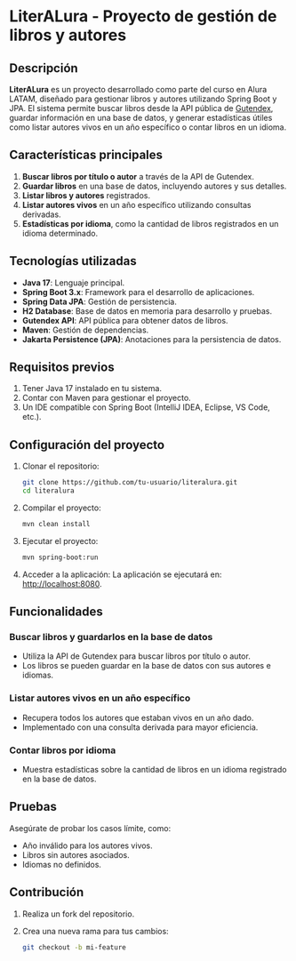 # LiterALura - Proyecto de gestión de libros y autores

## Descripción

**LiterALura** es un proyecto desarrollado como parte del curso en Alura LATAM, diseñado para gestionar libros y autores utilizando Spring Boot y JPA. El sistema permite buscar libros desde la API pública de [Gutendex](https://gutendex.com/), guardar información en una base de datos, y generar estadísticas útiles como listar autores vivos en un año específico o contar libros en un idioma.

## Características principales

1. **Buscar libros por título o autor** a través de la API de Gutendex.
2. **Guardar libros** en una base de datos, incluyendo autores y sus detalles.
3. **Listar libros y autores** registrados.
4. **Listar autores vivos** en un año específico utilizando consultas derivadas.
5. **Estadísticas por idioma**, como la cantidad de libros registrados en un idioma determinado.

## Tecnologías utilizadas

- **Java 17**: Lenguaje principal.
- **Spring Boot 3.x**: Framework para el desarrollo de aplicaciones.
- **Spring Data JPA**: Gestión de persistencia.
- **H2 Database**: Base de datos en memoria para desarrollo y pruebas.
- **Gutendex API**: API pública para obtener datos de libros.
- **Maven**: Gestión de dependencias.
- **Jakarta Persistence (JPA)**: Anotaciones para la persistencia de datos.

## Requisitos previos

1. Tener Java 17 instalado en tu sistema.
2. Contar con Maven para gestionar el proyecto.
3. Un IDE compatible con Spring Boot (IntelliJ IDEA, Eclipse, VS Code, etc.).

## Configuración del proyecto

1. Clonar el repositorio:
   ```bash
   git clone https://github.com/tu-usuario/literalura.git
   cd literalura

2. Compilar el proyecto:
   ```bash
   mvn clean install

3. Ejecutar el proyecto:
   ```bash
   mvn spring-boot:run
4. Acceder a la aplicación:
La aplicación se ejecutará en: [http://localhost:8080](http://localhost:8080).

## Funcionalidades

### Buscar libros y guardarlos en la base de datos
- Utiliza la API de Gutendex para buscar libros por título o autor.  
- Los libros se pueden guardar en la base de datos con sus autores e idiomas.

### Listar autores vivos en un año específico
- Recupera todos los autores que estaban vivos en un año dado.  
- Implementado con una consulta derivada para mayor eficiencia.

### Contar libros por idioma
- Muestra estadísticas sobre la cantidad de libros en un idioma registrado en la base de datos.

## Pruebas

Asegúrate de probar los casos límite, como:
- Año inválido para los autores vivos.  
- Libros sin autores asociados.  
- Idiomas no definidos.

## Contribución

1. Realiza un fork del repositorio.  
2. Crea una nueva rama para tus cambios:

   ```bash
   git checkout -b mi-feature

   

